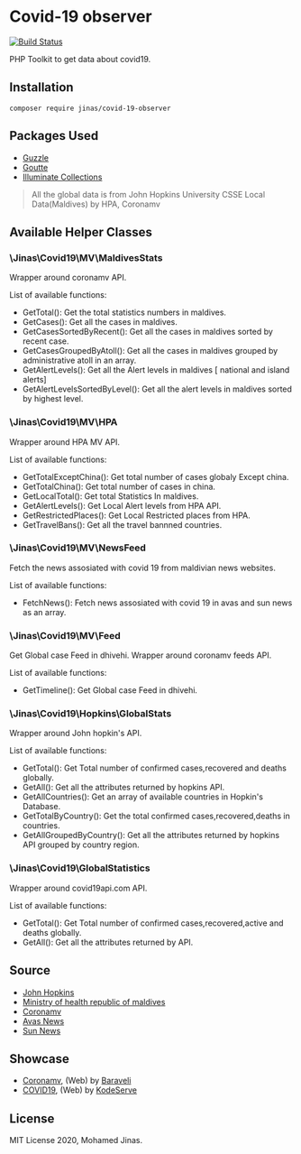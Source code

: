 # Covid-19 observer

[![Build Status](https://travis-ci.org/jinas123/covid-19-observer.svg?branch=master)](https://travis-ci.org/jinas123/covid-19-observer)

PHP Toolkit to get data about covid19.

## Installation

```
composer require jinas/covid-19-observer
```

## Packages Used

- [Guzzle](https://github.com/guzzle/guzzle)
- [Goutte](https://github.com/FriendsOfPHP/Goutte)
- [Illuminate Collections](https://github.com/tightenco/collect)

> All the global data is from John Hopkins University CSSE
> Local Data(Maldives) by HPA, Coronamv

## Available Helper Classes

### \Jinas\Covid19\MV\MaldivesStats

Wrapper around coronamv API.

List of available functions:

- GetTotal(): Get the total statistics numbers in maldives.
- GetCases(): Get all the cases in maldives.
- GetCasesSortedByRecent(): Get all the cases in maldives sorted by recent case.
- GetCasesGroupedByAtoll(): Get all the cases in maldives grouped by administrative atoll in an array.
- GetAlertLevels(): Get all the Alert levels in maldives [ national and island alerts]
- GetAlertLevelsSortedByLevel(): Get all the alert levels in maldives sorted by highest level.

### \Jinas\Covid19\MV\HPA

Wrapper around HPA MV API.

List of available functions:

- GetTotalExceptChina(): Get total number of cases globaly Except china.
- GetTotalChina(): Get total number of cases in china.
- GetLocalTotal(): Get total Statistics In maldives.
- GetAlertLevels(): Get Local Alert levels from HPA API.
- GetRestrictedPlaces(): Get Local Restricted places from HPA.
- GetTravelBans(): Get all the travel bannned countries.

### \Jinas\Covid19\MV\NewsFeed

Fetch the news assosiated with covid 19 from maldivian news websites.

List of available functions:

- FetchNews(): Fetch news assosiated with covid 19 in avas and sun news as an array.

### \Jinas\Covid19\MV\Feed

Get Global case Feed in dhivehi. Wrapper around coronamv feeds API.

List of available functions:

- GetTimeline(): Get Global case Feed in dhivehi.

### \Jinas\Covid19\Hopkins\GlobalStats

Wrapper around John hopkin's API.

List of available functions:

- GetTotal(): Get Total number of confirmed cases,recovered and deaths globally.
- GetAll(): Get all the attributes returned by hopkins API.
- GetAllCountries(): Get an array of available countries in Hopkin's Database.
- GetTotalByCountry(): Get the total confirmed cases,recovered,deaths in countries.
- GetAllGroupedByCountry(): Get all the attributes returned by hopkins API grouped by country region.


### \Jinas\Covid19\GlobalStatistics

Wrapper around covid19api.com API.

List of available functions:

- GetTotal(): Get Total number of confirmed cases,recovered,active and deaths globally.
- GetAll(): Get all the attributes returned by API.

## Source

- [John Hopkins](https://www.jhu.edu/)
- [Ministry of health republic of maldives](https://covid19.health.gov.mv)
- [Coronamv](https://coronamv.live/)
- [Avas News](https://avas.mv/)
- [Sun News](http://www.sun.mv/)

## Showcase

- [Coronamv](https://coronamv.live/), (Web) by [Baraveli](https://baraveli.xyz/)
- [COVID19](https://covid19.kodeserve.mv/), (Web) by [KodeServe](https://kodeserve.mv/)


## License

MIT License 2020, Mohamed Jinas.
